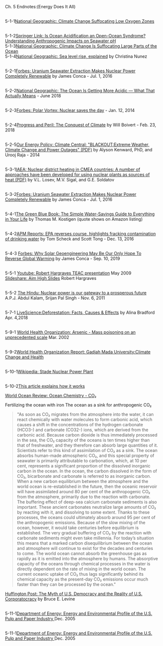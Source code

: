 <div class="my-endnotes">
<div class="chap-title">Ch. 5 Endnotes:(Energy Does It All)</div>

<a class="anch" name="ch5-1-1"></a><br />
<span class="endnotebold">5-1-1</span><a href="https://www.nationalgeographic.com/news/2018/01/climate-change-suffocating-low-oxygen-zones-ocean/" target="_blank">National Geographic: Climate Change Suffocating Low Oxygen Zones</a>

<a class="anch" name="ch5-1-2"></a><br />
<span class="endnotebold">5-1-2</span><a href="https://link.springer.com/article/10.1007/s12237-013-9594-3" target="_blank">Springer Link: Is Ocean Acidification an Open-Ocean Syndrome? Understanding Anthropogenic Impacts on Seawater pH</a>
<a class="anch" name="ch5-1-3"></a><br />
<span class="endnotebold">5-1-3</span><a href="https://www.nationalgeographic.com/news/2018/01/climate-change-suffocating-low-oxygen-zones-ocean/" target="_blank">National Geographic: Climate Change Is Suffocating Large Parts of the Ocean
</a>
<a class="anch" name="ch5-1-4"></a><br />
<span class="endnotebold">5-1-4</span><a href="https://www.nationalgeographic.com/environment/global-warming/sea-level-rise/">National Geographic: Sea level rise, explained</a> by Christina Nunez

<a class="anch" name="ch5-2-1"></a><br />
<span class="endnotebold">5-2-1</span><a href="https://www.forbes.com/sites/jamesconca/2016/07/01/uranium-seawater-extraction-makes-nuclear-power-completely-renewable/" target="_blank">Forbes: Uranium Seawater Extraction Makes Nuclear Power Completely Renewable</a> by James Conca - Jul. 1, 2016

<a class="anch" name="ch5-2-2"></a><br />
<span class="endnotebold">5-2-2</span><a href="https://www.nationalgeographic.com/news/2018/06/ocean-acidification-underwater-drones-gliders-science-environment/" target="_blank">National Geographic: The Ocean Is Getting More Acidic — What That Actually Means</a> - June 2018

<a class="anch" name="ch5-2-3"></a><br />
<span class="endnotebold">5-2-3</span><a href="https://www.forbes.com/sites/jamesconca/2014/01/12/polar-vortex-nuclear-saves-the-day/" target="_blank">Forbes: Polar Vortex: Nuclear saves the day</a> - Jan. 12, 2014<br />

<a class="anch" name="ch5-2-4"></a><br />
<span class="endnotebold">5-2-4</span><a href="https://progressandperil.com/category/climate-change/" target="_blank">Progress and Peril: The Conquest of Climate</a> by Will Boivert -  Feb. 23, 2018

<a class="anch" name="ch5-2-5"></a><br />
<span class="endnotebold">5-2-5</span><a href="https://www.ourenergypolicy.org/wp-content/uploads/2014/04/climate-central.pdf" target="_blank">Our Energy Policy: Climate Central: "BLACKOUT:Extreme Weather, Climate Change and Power Outages" (PDF)</a> by Alyson Kenward, PhD, and Urooj Raja - 2014

<a class="anch" name="ch5-3-1"></a><br />
<span class="endnotebold">5-3-1</span><a href="https://www.iaea.org/sites/default/files/31304794649.pdf" target="_blank">IAEA: Nuclear district heating in CMEA countries: A number of approaches have been developed for using nuclear plants as sources of heat (PDF)</a> by V.L. Losev, M.V. Sigal, and G.E. Soldatov

<a class="anch" name="ch5-3-2"></a><br />
<span class="endnotebold">5-3-2</span><a href="https://www.forbes.com/sites/jamesconca/2016/07/01/uranium-seawater-extraction-makes-nuclear-power-completely-renewable/" target="_blank">Forbes: Uranium Seawater Extraction Makes Nuclear Power Completely Renewable</a> by James Conca - Jul. 1, 2016

<a class="anch" name="ch5-4-1"></a><br />
<span class="endnotebold">5-4-1</span><a href="https://www.amazon.ca/Green-Blue-Book-Water-Savings-Everything/dp/1605294713" target="_blank">The Green Blue Book: The Simple Water-Savings Guide to Everything in Your Life</a> by Thomas M. Kostigen (quote shows on Amazon listing)


<a class="anch" name="ch5-4-2"></a><br />
<span class="endnotebold">5-4-2</span><a href="https://www.apmreports.org/story/2016/12/13/epa-fracking-contamination-drinking-water">APM Reports: EPA reverses course, highlights fracking contamination of drinking water</a> by Tom Scheck and Scott Tong - Dec. 13, 2016

<a class="anch" name="ch5-4-3"></a><br />
<span class="endnotebold">5-4-3</span> <a href="https://www.forbes.com/sites/jamesconca/2019/09/10/solar-geoengineering-we-better-do-it-or-well-burn/#64667a5518ad" target="_blank">
Forbes: Why Solar Geoengineering May Be Our Only Hope To Reverse Global Warming</a> by James Conca - Sep. 10, 2019

<a class="anch" name="ch5-5-1"></a><br />
<span class="endnotebold">5-5-1</span> <a href="https://youtu.be/VgKfS74hVvQ" target="_blank">Youtube: Robert Hargraves TEAC presentation</a> May 2009<br />
<a href="https://www.slideshare.net/robert.hargraves/aim-high-1388496" target="_blank">Slideshare: Aim High Slides</a> Robert Hargraves


<a class="anch" name="ch5-5-2"></a><br />
<span class="endnotebold">5-5-2</span> <a href="https://www.thehindu.com/todays-paper/tp-opinion/nuclear-power-is-our-gateway-to-a-prosperous-future/article2602677.ece" target="_blank">The Hindu: Nuclear power is our gateway to a prosperous future </a> A.P.J. Abdul Kalam, Srijan Pal Singh - Nov. 6, 2011



<a class="anch" name="ch5-7-1"></a><br />
<span class="endnotebold">5-7-1</span> <a href="http://www.livescience.com/27692-deforestation.html" target="_blank">LiveScience:Deforestation: Facts, Causes & Effects</a> by Alina Bradford Apr. 4,2018


<a class="anch" name="ch5-9-1"></a><br />
<span class="endnotebold">5-9-1</span> <a href="http://www.who.int/features/archives/feature206/en/" target="_blank">World Health Organization: Arsenic - Mass poisoning on an unprecedented scale</a>
 Mar. 2002

 <a class="anch" name="ch5-9-2"></a><br />
 <span class="endnotebold">5-9-2</span><a href="http://apps.who.int/iris/bitstream/10665/177994/1/SEA-EH-584.pdf" target="_blank">World Health Organization Report: Gadjah Mada University:Climate Change and Health</a>


<a class="anch" name="ch5-10-1"></a><br />
<span class="endnotebold">5-10-1</span><a href="https://en.wikipedia.org/wiki/Stade_Nuclear_Power_Plant" target="_blank">Wikipedia: Stade Nuclear Power Plant</a>

<a class="anch" name="ch5-10-2"></a><br />
<span class="endnotebold">5-10-2</span><a href="https://www.sanluisobispo.com/ne…/local/article39536280.html"
 target="_blank">This article explains how it works</a>

<a href="https://worldoceanreview.com/en/wor-1/ocean-chemistry/co2-reservoir/">World Ocean Review: Ocean Chemistry - CO₂</a>

Fertilizing the ocean with iron The ocean as a sink for anthropogenic CO₂

>"As soon as CO₂ migrates from the atmosphere into the water, it can react chemically with water molecules to form carbonic acid, which causes a shift in the concentrations of the hydrogen carbonate (HCO3-) and carbo­nate (CO32-) ions, which are derived from the carbonic acid. Because carbon dioxide is thus immediately processed in the sea, the CO₂ capacity of the oceans is ten times higher than that of freshwater, and they therefore can absorb large quantities of it. Scientists refer to this kind of assimilation of CO₂ as a sink. The ocean absorbs human-made atmospheric CO₂, and this special property of seawater is primarily attributable to carbonation, which, at 10 per cent, represents a significant proportion of the dissolved inorganic carbon in the ocean. In the ocean, the carbon dissolved in the form of CO₂, bicarbonate and carbonate is referred to as inorganic carbon. When a new carbon equilibrium between the atmosphere and the world ocean is re-established in the future, then the oceanic reservoir will have assimilated around 80 per cent of the anthropogenic CO₂ from the atmosphere, primarily due to the reaction with carbonate. The buffering effect of deep-sea calcium carbonate sediments is also important. These ancient carbonates neutralize large amounts of CO₂ by reacting with it, and dissolving to some extent. Thanks to these processes, the oceans could ultimately absorb around 95 per cent of the anthropogenic emissions. Because of the slow mixing of the ocean, however, it would take centuries before equilib­rium is established. The very gradual buffering of CO₂ by the reaction with carbonate sediments might even take millennia. For today’s situation this means that a marked carbon disequilibrium between the ocean and atmosphere will continue to exist for the decades and centuries to come. The world ocean cannot absorb the greenhouse gas as rapidly as it is emitted into the atmosphere by humans. The absorptive capacity of the oceans through chemical processes in the water is directly dependent on the rate of mixing in the world ocean. The current oceanic uptake of CO₂ thus lags significantly behind its chemical capacity as the present-day CO₂ emissions occur much faster than they can be processed by the ocean."

<a href="http://www.huffingtonpost.com/bruce-e-levine/the-myth-of-us-democracy-corporatocracy_b_836573.html" target="_blank">Huffington Post: The Myth of U.S. Democracy and the Reality of U.S. Corporatocracy</a> by Bruce E. Levine

<a class="anch" name="ch5-11-1"></a><br />
<span class="endnotebold">5-11-1</span><a href="https://www.energy.gov/sites/prod/files/2013/11/f4/pulppaper_profile.pdf"
 target="_blank">Department of Energy: Energy and Environmental Profile of the U.S. Pulp and Paper Industry
</a> Dec. 2005



<a class="anch" name="ch5-11-1"></a><br />
<span class="endnotebold">5-11-1</span><a href="https://en.m.wikipedia.org/wiki/Environmental_impact_of_concrete"
 target="_blank">Department of Energy: Energy and Environmental Profile of the U.S. Pulp and Paper Industry
</a> Dec. 2005
</div>
